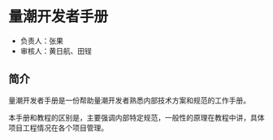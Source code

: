 # 量潮开发者手册

- 负责人：张果
- 审核人：黄日航、田锃

## 简介

量潮开发者手册是一份帮助量潮开发者熟悉内部技术方案和规范的工作手册。

本手册和教程的区别是，主要强调内部特定规范，一般性的原理在教程中讲，具体项目工程情况在各个项目管理。